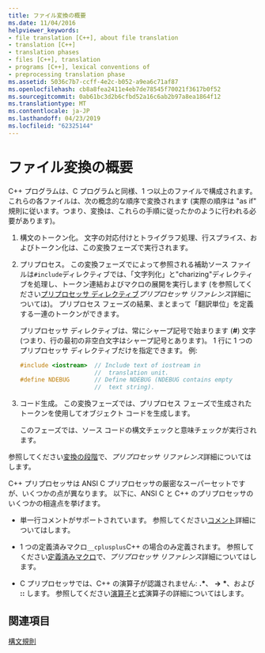 ```yaml
---
title: ファイル変換の概要
ms.date: 11/04/2016
helpviewer_keywords:
- file translation [C++], about file translation
- translation [C++]
- translation phases
- files [C++], translation
- programs [C++], lexical conventions of
- preprocessing translation phase
ms.assetid: 5036c7b7-ccff-4e2c-b052-a9ea6c71af87
ms.openlocfilehash: cb8a8fea2411e4eb7de78545f70021f3617b0f52
ms.sourcegitcommit: 0ab61bc3d2b6cfbd52a16c6ab2b97a8ea1864f12
ms.translationtype: MT
ms.contentlocale: ja-JP
ms.lasthandoff: 04/23/2019
ms.locfileid: "62325144"
---
```

# <a name="overview-of-file-translation"></a>ファイル変換の概要

C++ プログラムは、C プログラムと同様、1 つ以上のファイルで構成されます。 これらの各ファイルは、次の概念的な順序で変換されます (実際の順序は "as if" 規則に従います。つまり、変換は、これらの手順に従ったかのように行われる必要があります)。

1. 構文のトークン化。 文字の対応付けとトライグラフ処理、行スプライス、およびトークン化は、この変換フェーズで実行されます。

1. プリプロセス。 この変換フェーズでによって参照される補助ソース ファイルは`#include`ディレクティブでは、「文字列化」と"charizing"ディレクティブを処理し、トークン連結およびマクロの展開を実行します (を参照してください[プリプロセッサ ディレクティブ](../preprocessor/preprocessor-directives.md)*プリプロセッサ リファレンス*詳細については)。 プリプロセス フェーズの結果、まとまって「翻訳単位」を定義する一連のトークンができます。

   プリプロセッサ ディレクティブは、常にシャープ記号で始まります (**#**) 文字 (つまり、行の最初の非空白文字はシャープ記号とあります)。 1 行に 1 つのプリプロセッサ ディレクティブだけを指定できます。 例:

    ```cpp
    #include <iostream>  // Include text of iostream in
                         //  translation unit.
    #define NDEBUG       // Define NDEBUG (NDEBUG contains empty
                         //  text string).
    ```

1. コード生成。 この変換フェーズでは、プリプロセス フェーズで生成されたトークンを使用してオブジェクト コードを生成します。

   このフェーズでは、ソース コードの構文チェックと意味チェックが実行されます。

参照してください[変換の段階](../preprocessor/phases-of-translation.md)で、*プリプロセッサ リファレンス*詳細についてはします。

C++ プリプロセッサは ANSI C プリプロセッサの厳密なスーパーセットですが、いくつかの点が異なります。 以下に、ANSI C と C++ のプリプロセッサのいくつかの相違点を挙げます。

- 単一行コメントがサポートされています。 参照してください[コメント](../cpp/comments-cpp.md)詳細についてはします。

- 1 つの定義済みマクロ`__cplusplus`C++ の場合のみ定義されます。 参照してください[定義済みマクロ](../preprocessor/predefined-macros.md)で、*プリプロセッサ リファレンス*詳細についてはします。

- C プリプロセッサでは、C++ の演算子が認識されません: **.**<strong>\*</strong>、 **->** <strong>\*</strong>、および **::** します。 参照してください[演算子](../cpp/cpp-built-in-operators-precedence-and-associativity.md)と[式](../cpp/expressions-cpp.md)演算子の詳細についてはします。

## <a name="see-also"></a>関連項目

[構文規則](../cpp/lexical-conventions.md)
